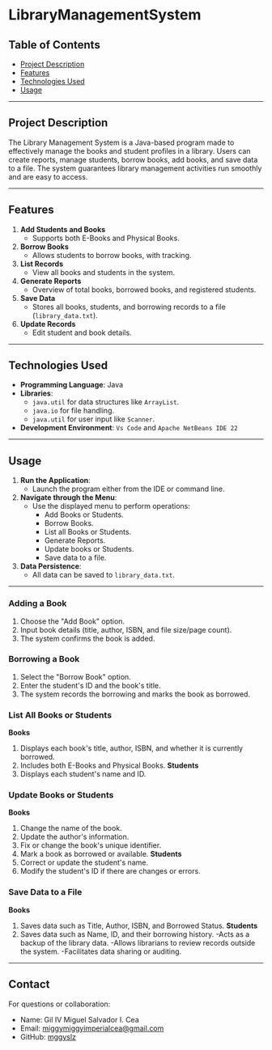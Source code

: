 # LibraryManagementSystem
## Table of Contents
- [Project Description](#project-description)
- [Features](#features)
- [Technologies Used](#technologies-used)
- [Usage](#usage)
---

## Project Description
The Library Management System is a Java-based program made to effectively manage the books and student profiles in a library. Users can create reports, manage students, borrow books, add books, and save data to a file. The system guarantees library management activities run smoothly and are easy to access.

---

## Features
1. **Add Students and Books**
   - Supports both E-Books and Physical Books.
2. **Borrow Books**
   - Allows students to borrow books, with tracking.
3. **List Records**
   - View all books and students in the system.
4. **Generate Reports**
   - Overview of total books, borrowed books, and registered students.
5. **Save Data**
   - Stores all books, students, and borrowing records to a file (`library_data.txt`).
6. **Update Records**
   - Edit student and book details.

---

## Technologies Used
- **Programming Language**: Java
- **Libraries**: 
  - `java.util` for data structures like `ArrayList`.
  - `java.io` for file handling.
  - `java.util` for user input like `Scanner`.
- **Development Environment**: `Vs Code` and `Apache NetBeans IDE 22` 

---


## Usage
1. **Run the Application**:
   - Launch the program either from the IDE or command line.
2. **Navigate through the Menu**:
   - Use the displayed menu to perform operations:
     - Add Books or Students.
     - Borrow Books.
     - List all Books or Students.
     - Generate Reports.
     - Update books or Students.
     - Save data to a file.
3. **Data Persistence**:
   - All data can be saved to `library_data.txt`.

---

### **Adding a Book**
1. Choose the "Add Book" option.
2. Input book details (title, author, ISBN, and file size/page count).
3. The system confirms the book is added.

### **Borrowing a Book**
1. Select the "Borrow Book" option.
2. Enter the student's ID and the book's title.
3. The system records the borrowing and marks the book as borrowed.

### **List All Books or Students**
 **Books**
1. Displays each book's title, author, ISBN, and whether it is currently borrowed.
2. Includes both E-Books and Physical Books.
**Students**
1. Displays each student's name and ID.

### **Update Books or Students**
 **Books**
1. Change the name of the book.
2. Update the author's information.
3. Fix or change the book's unique identifier.
4. Mark a book as borrowed or available.
 **Students**
1. Correct or update the student's name.
2. Modify the student's ID if there are changes or errors.

### **Save Data to a File**
 **Books**
1. Saves data such as Title, Author, ISBN, and Borrowed Status.
 **Students**
2. Saves data such as Name, ID, and their borrowing history.
    -Acts as a backup of the library data.
    -Allows librarians to review records outside the system.
    -Facilitates data sharing or auditing.

---

## Contact
For questions or collaboration:
- Name: Gil IV Miguel Salvador I. Cea
- Email: miggymiggyimperialcea@gmail.com
- GitHub: [mggyslz](https://github.com/mggyslz)
 
